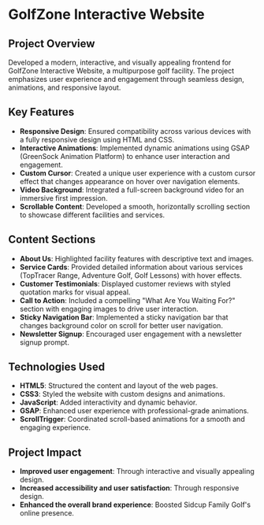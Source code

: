

# GolfZone Interactive Website

## Project Overview
Developed a modern, interactive, and visually appealing frontend for GolfZone Interactive Website, a multipurpose golf facility. The project emphasizes user experience and engagement through seamless design, animations, and responsive layout.

## Key Features

- **Responsive Design**: Ensured compatibility across various devices with a fully responsive design using HTML and CSS.
- **Interactive Animations**: Implemented dynamic animations using GSAP (GreenSock Animation Platform) to enhance user interaction and engagement.
- **Custom Cursor**: Created a unique user experience with a custom cursor effect that changes appearance on hover over navigation elements.
- **Video Background**: Integrated a full-screen background video for an immersive first impression.
- **Scrollable Content**: Developed a smooth, horizontally scrolling section to showcase different facilities and services.

## Content Sections

- **About Us**: Highlighted facility features with descriptive text and images.
- **Service Cards**: Provided detailed information about various services (TopTracer Range, Adventure Golf, Golf Lessons) with hover effects.
- **Customer Testimonials**: Displayed customer reviews with styled quotation marks for visual appeal.
- **Call to Action**: Included a compelling "What Are You Waiting For?" section with engaging images to drive user interaction.
- **Sticky Navigation Bar**: Implemented a sticky navigation bar that changes background color on scroll for better user navigation.
- **Newsletter Signup**: Encouraged user engagement with a newsletter signup prompt.

## Technologies Used

- **HTML5**: Structured the content and layout of the web pages.
- **CSS3**: Styled the website with custom designs and animations.
- **JavaScript**: Added interactivity and dynamic behavior.
- **GSAP**: Enhanced user experience with professional-grade animations.
- **ScrollTrigger**: Coordinated scroll-based animations for a smooth and engaging experience.

## Project Impact

- **Improved user engagement**: Through interactive and visually appealing design.
- **Increased accessibility and user satisfaction**: Through responsive design.
- **Enhanced the overall brand experience**: Boosted Sidcup Family Golf's online presence.

